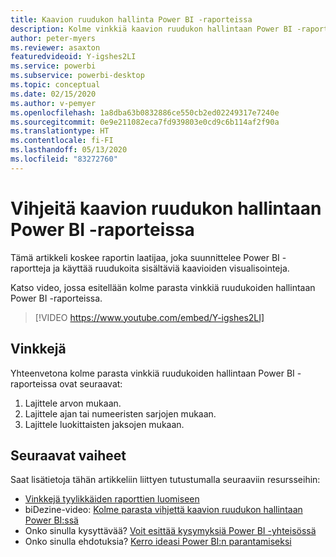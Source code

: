 ```yaml
---
title: Kaavion ruudukon hallinta Power BI -raporteissa
description: Kolme vinkkiä kaavion ruudukon hallintaan Power BI -raportin visualisoinneissa Power BI Desktopissa tai Power BI -palvelussa.
author: peter-myers
ms.reviewer: asaxton
featuredvideoid: Y-igshes2LI
ms.service: powerbi
ms.subservice: powerbi-desktop
ms.topic: conceptual
ms.date: 02/15/2020
ms.author: v-pemyer
ms.openlocfilehash: 1a8dba63b0832886ce550cb2ed02249317e7240e
ms.sourcegitcommit: 0e9e211082eca7fd939803e0cd9c6b114af2f90a
ms.translationtype: HT
ms.contentlocale: fi-FI
ms.lasthandoff: 05/13/2020
ms.locfileid: "83272760"
---
```

# <a name="tips-to-control-chart-gridlines-in-power-bi-reports"></a>Vihjeitä kaavion ruudukon hallintaan Power BI -raporteissa

Tämä artikkeli koskee raportin laatijaa, joka suunnittelee Power BI -raportteja ja käyttää ruudukoita sisältäviä kaavioiden visualisointeja.

Katso video, jossa esitellään kolme parasta vinkkiä ruudukoiden hallintaan Power BI -raporteissa.

> [!VIDEO https://www.youtube.com/embed/Y-igshes2LI]

## <a name="tips"></a>Vinkkejä

Yhteenvetona kolme parasta vinkkiä ruudukoiden hallintaan Power BI -raporteissa ovat seuraavat:

1. Lajittele arvon mukaan.
1. Lajittele ajan tai numeeristen sarjojen mukaan.
1. Lajittele luokittaisten jaksojen mukaan.

## <a name="next-steps"></a>Seuraavat vaiheet

Saat lisätietoja tähän artikkeliin liittyen tutustumalla seuraaviin resursseihin:

- [Vinkkejä tyylikkäiden raporttien luomiseen](../create-reports/desktop-tips-and-tricks-for-creating-reports.md)
- biDezine-video: [Kolme parasta vihjettä kaavion ruudukon hallintaan Power BI:ssä](https://www.youtube.com/watch?v=Y-igshes2LI)
- Onko sinulla kysyttävää? [Voit esittää kysymyksiä Power BI -yhteisössä](https://community.powerbi.com/)
- Onko sinulla ehdotuksia? [Kerro ideasi Power BI:n parantamiseksi](https://ideas.powerbi.com)

